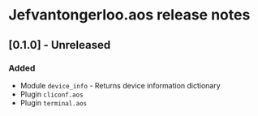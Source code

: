 # Jefvantongerloo.aos release notes

## [0.1.0] - Unreleased

### Added

- Module `device_info` - Returns device information dictionary
- Plugin `cliconf.aos`
- Plugin `terminal.aos`
